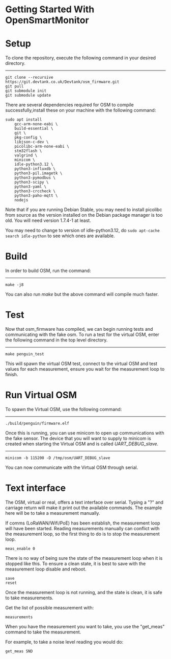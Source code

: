# Getting Started With OpenSmartMonitor

Setup
=====

To clone the repository, execute the following command in your desired
directory.

-------

    git clone --recursive https://git.devtank.co.uk/Devtank/osm_firmware.git
    git pull
    git submodule init
    git submodule update

There are several dependencies required for OSM to compile successfully,install these on your machine with the following command:

    sudo apt install
        gcc-arm-none-eabi \
        build-essential \
        git \
        pkg-config \
        libjson-c-dev \
        picolibc-arm-none-eabi \
        stm32flash \
        valgrind \
        minicom \
        idle-python3.12 \
        python3-influxdb \
        python3-pil.imagetk \
        python3-pymodbus \
        python3-scipy \
        python3-yaml \
        python3-crccheck \
        python3-paho-mqtt \
        nodejs

Note that if you are running Debian Stable, you may need to install picolibc from source as the version installed on the Debian package manager is too old. You will need version 1.7.4-1 at least.

You may need to change to version of idle-python3.12, do `sudo apt-cache search idle-python` to see which ones are available.

Build
=====

In order to build OSM, run the command:

-------

    make -j8

You can also run *make* but the above command will compile much faster.

Test
====

Now that osm\_firmware has compiled, we can begin running tests and
communicating with the fake osm. To run a test for the virtual OSM,
enter the following command in the top level directory.

-------

    make penguin_test

This will spawn the virtual OSM test, connect to the virtual OSM and
test values for each measurement, ensure you wait for the measurement
loop to finish.

Run Virtual OSM
===

To spawn the Virtual OSM, use the following command:

-------

    ./build/penguin/firmware.elf

Once this is running, you can use minicom to open up communications with
the fake sensor. The device that you will want to supply to minicom is
created when starting the Virtual OSM and is called
*UART\_DEBUG\_slave*.

-------

    minicom -b 115200 -D /tmp/osm/UART_DEBUG_slave

You can now communicate with the Virtual OSM through serial.


Text interface
==============

The OSM, virtual or real, offers a text interface over serial. Typing a "?" and carriage return will make it print out the available commands.
The example here will be to take a measurement manually.

If comms (LoRaWAN/Wifi/PoE) has been establish, the measurement loop will have been started.
Reading measurements manually can conflict with the measurement loop, so the first thing to do is to stop the measurement loop.

    meas_enable 0

There is no way of being sure the state of the measurement loop when it is stopped like this. To ensure a clean state, it is best to save with the measurement loop disable and reboot.

    save
    reset

Once the measurement loop is not running, and the state is clean, it is safe to take measurements.

Get the list of possible measurement with:

    measurements

When you have the measurement you want to take, you use the "get_meas" command to take the measurement.

For example, to take a noise level reading you would do:

    get_meas SND

